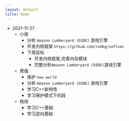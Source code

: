 ```yaml
---
layout: default
title: Home
---
```


- 2021-11-27
  - 小俊
    - 分析 `Amazon Lumberyard (O3DE)` 游戏引擎
    - 开发内核框架 `https://github.com/redbg/softsec`
    - 下周目标
      - 开发内核框架,完善内存模块
      - 完整分析`Amazon Lumberyard (O3DE)`游戏引擎
  - 费强
    - 维护 `new world`
    - 分析 `Amazon Lumberyard (O3DE)` 游戏引擎
    - 学习C++新特性
    - 学习保护模式下的段
  - 杨旭
    - 学习C++基础
    - 学习逆向基础
